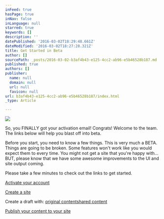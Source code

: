 ```yaml
---
inFeed: true
hasPage: true
inNav: false
inLanguage: null
starred: true
keywords: []
description: ''
datePublished: '2016-03-02T18:29:48.661Z'
dateModified: '2016-03-02T18:27:28.321Z'
title: Get Started in Beta
author: []
sourcePath: _posts/2016-03-02-b3af4b43-e125-4cc2-ab96-e5b46528b187.md
published: true
authors: []
publisher:
  name: null
  domain: null
  url: null
  favicon: null
url: b3af4b43-e125-4cc2-ab96-e5b46528b187/index.html
_type: Article

---
```

![](https://the-grid-user-content.s3-us-west-2.amazonaws.com/47a71a76-e58f-4d80-b9bd-185b64804330.jpg)

So, you FINALLY got your activation email! Congrats! Welcome to the team. The links below will help you blast off into beta.

Before you start, you need to know a few things. This is very much a BETA. Things are going to be broken. Some features won't work like you would expect them to every time. You might not get a site that you're happy with... BUT, please know that we have some awesome improvements to the UI and site output coming.

Please take a few minutes to check out the links to get started.

[Activate your account][0]

[Create a site][1]

Create a draft with: [original content][2][shared content][3]

[Publish your content to your site][4]

[0]: https://thegrid.ai/thegridsupport/beta-activation/
[1]: https://thegrid.ai/thegridsupport/how-to-create-a-new-site-on-the-grid/
[2]: https://thegrid.ai/thegridsupport/add-an-image-to-a-post/
[3]: https://thegrid.ai/thegridsupport/share-content-from-the-web/
[4]: https://thegrid.ai/thegridsupport/how-to-publish-a-post/
